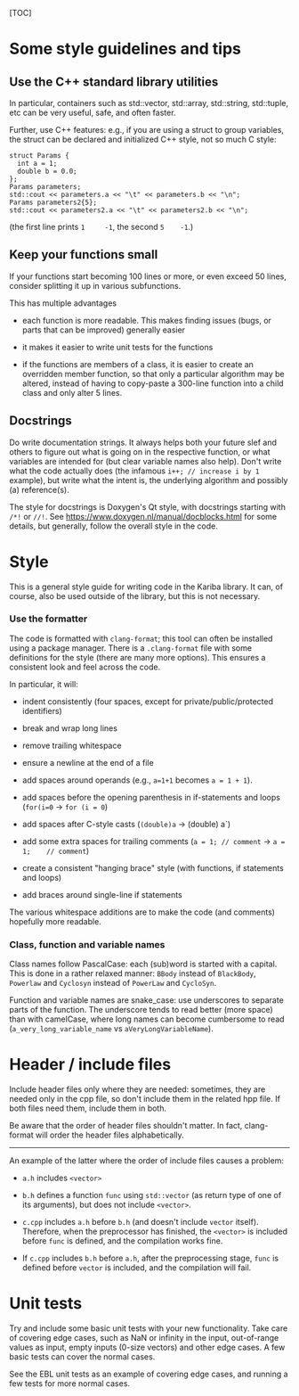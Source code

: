 [TOC]

# Some style guidelines and tips

## Use the C++ standard library utilities

In particular, containers such as std::vector, std::array,
std::string, std::tuple, etc can be very useful, safe, and often
faster.


Further, use C++ features: e.g., if you are using a struct to group
variables, the struct can be declared and initialized C++ style, not
so much C style:

```
struct Params {
  int a = 1;
  double b = 0.0;
};
Params parameters;
std::cout << parameters.a << "\t" << parameters.b << "\n";
Params parameters2{5};
std::cout << parameters2.a << "\t" << parameters2.b << "\n";
```

(the first line prints `1     -1`, the second `5    -1`.)


## Keep your functions small

If your functions start becoming 100 lines or more, or even exceed 50
lines, consider splitting it up in various subfunctions.

This has multiple advantages

- each function is more readable. This makes finding issues (bugs, or
  parts that can be improved) generally easier

- it makes it easier to write unit tests for the functions

- if the functions are members of a class, it is easier to create an
  overridden member function, so that only a particular algorithm may
  be altered, instead of having to copy-paste a 300-line function into
  a child class and only alter 5 lines.

## Docstrings

Do write documentation strings. It always helps both your future slef
and others to figure out what is going on in the respective function,
or what variables are intended for (but clear variable names also
help). Don't write what the code actually does (the infamous `i++; //
increase i by 1` example), but write what the intent is, the
underlying algorithm and possibly (a) reference(s).

The style for docstrings is Doxygen's Qt style, with docstrings
starting with `/*!` or `//!`. See
https://www.doxygen.nl/manual/docblocks.html for some details, but
generally, follow the overall style in the code.


# Style


This is a general style guide for writing code in the Kariba
library. It can, of course, also be used outside of the library, but
this is not necessary.


### Use the formatter


The code is formatted with `clang-format`; this tool can often be
installed using a package manager. There is a `.clang-format` file
with some definitions for the style (there are many more
options). This ensures a consistent look and feel across the code.

In particular, it will:

- indent consistently (four spaces, except for private/public/protected identifiers)

- break and wrap long lines
  
- remove trailing whitespace

- ensure a newline at the end of a file

- add spaces around operands (e.g., `a=1+1` becomes `a = 1 + 1`).

- add spaces before the opening parenthesis in if-statements and loops (`for(i=0` -> `for (i = 0`)

- add spaces after C-style casts (`(double)a` -> (double) a`)

- add some extra spaces for trailing comments (`a = 1; // comment` -> `a = 1;    // comment`)

- create a consistent "hanging brace" style (with functions, if statements and loops)

- add braces around single-line if statements

The various whitespace additions are to make the code (and comments)
hopefully more readable.


### Class, function and variable names


Class names follow PascalCase: each (sub)word is started with a
capital. This is done in a rather relaxed manner: `BBody` instead of
`BlackBody`, `Powerlaw` and `Cyclosyn` instead of `PowerLaw` and `CycloSyn`.

Function and variable names are snake_case: use underscores to
separate parts of the function. The underscore tends to read better
(more space) than with camelCase, where long names can become
cumbersome to read (`a_very_long_variable_name` vs
`aVeryLongVariableName`).


# Header / include files

Include header files only where they are needed: sometimes, they are
needed only in the cpp file, so don't include them in the related hpp
file. If both files need them, include them in both.

Be aware that the order of header files shouldn't matter. In fact,
clang-format will order the header files alphabetically.

----

An example of the latter where the order of include files causes a
problem:

- `a.h` includes `<vector>`

- `b.h` defines a function `func` using `std::vector` (as return type
  of one of its arguments), but does not include `<vector>`.

- `c.cpp` includes `a.h` before `b.h` (and doesn't include `vector`
  itself). Therefore, when the preprocessor has finished, the
  `<vector>` is included before `func` is defined, and the compilation
  works fine.

- If `c.cpp` includes `b.h` before `a.h`, after the preprocessing
  stage, `func` is defined before `vector` is included, and the
  compilation will fail.


# Unit tests

Try and include some basic unit tests with your new
functionality. Take care of covering edge cases, such as NaN or
infinity in the input, out-of-range values as input, empty inputs
(0-size vectors) and other edge cases. A few basic tests can cover the
normal cases.

See the EBL unit tests as an example of covering edge cases, and
running a few tests for more normal cases.
